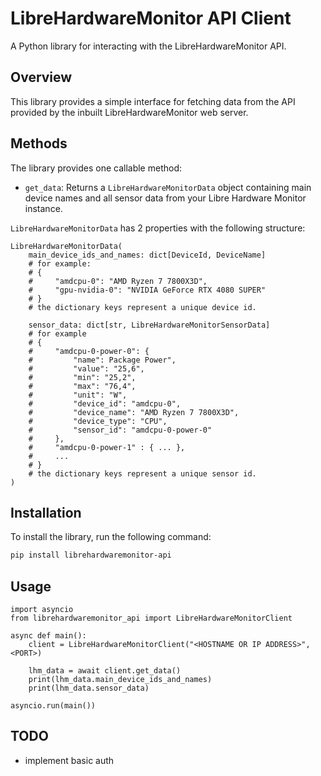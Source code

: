 # LibreHardwareMonitor API Client
A Python library for interacting with the LibreHardwareMonitor API.

## Overview
This library provides a simple interface for fetching data from the API provided by the inbuilt LibreHardwareMonitor web server.

## Methods
The library provides one callable method:

* `get_data`: Returns a `LibreHardwareMonitorData` object containing main device names and all sensor data from your Libre Hardware Monitor instance.

`LibreHardwareMonitorData` has 2 properties with the following structure:
```
LibreHardwareMonitorData(
    main_device_ids_and_names: dict[DeviceId, DeviceName]
    # for example:
    # {
    #     "amdcpu-0": "AMD Ryzen 7 7800X3D",
    #     "gpu-nvidia-0": "NVIDIA GeForce RTX 4080 SUPER"
    # }
    # the dictionary keys represent a unique device id.
    
    sensor_data: dict[str, LibreHardwareMonitorSensorData]
    # for example
    # {
    #     "amdcpu-0-power-0": {
    #         "name": Package Power",
    #         "value": "25,6",
    #         "min": "25,2",
    #         "max": "76,4",
    #         "unit": "W",
    #         "device_id": "amdcpu-0",
    #         "device_name": "AMD Ryzen 7 7800X3D",
    #         "device_type": "CPU",
    #         "sensor_id": "amdcpu-0-power-0"
    #     },
    #     "amdcpu-0-power-1" : { ... },
    #     ...
    # }
    # the dictionary keys represent a unique sensor id.
)
```



## Installation
To install the library, run the following command:
```bash
pip install librehardwaremonitor-api
```

## Usage
```
import asyncio
from librehardwaremonitor_api import LibreHardwareMonitorClient

async def main():
    client = LibreHardwareMonitorClient("<HOSTNAME OR IP ADDRESS>", <PORT>)
    
    lhm_data = await client.get_data()
    print(lhm_data.main_device_ids_and_names)
    print(lhm_data.sensor_data)

asyncio.run(main())
```

## TODO
* implement basic auth
